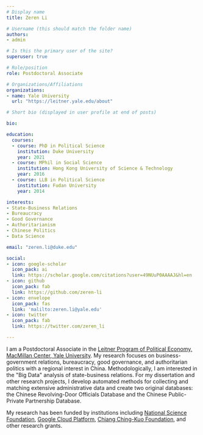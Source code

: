 ```yaml
---
# Display name
title: Zeren Li

# Username (this should match the folder name)
authors:
- admin

# Is this the primary user of the site?
superuser: true

# Role/position
role: Postdoctoral Associate

# Organizations/Affiliations
organizations:
- name: Yale University
  url: "https://leitner.yale.edu/about"

# Short bio (displayed in user profile at end of posts)

bio: 

education:
  courses:
  - course: PhD in Political Science
    institution: Duke University
    year: 2021
  - course: MPhil in Social Science
    institution: Hong Kong University of Science & Technology
    year: 2016
  - course: LLB in Political Science
    institution: Fudan University
    year: 2014

interests:
- State-Business Relations
- Bureaucracy
- Good Governance
- Authoritarianism
- Chinese Politics
- Data Science

email: "zeren.li@duke.edu"

social:
- icon: google-scholar
  icon_pack: ai
  link: https://scholar.google.com/citations?user=49NUuP0AAAAJ&hl=en
- icon: github
  icon_pack: fab
  link: https://github.com/zeren-li
- icon: envelope
  icon_pack: fas
  link: 'malilto:zeren.li@yale.edu'
- icon: twitter
  icon_pack: fab
  link: https://twitter.com/zeren_li

---
```


I am a Postdoctoral Associate in the [Leitner Program of Political Economy, MacMillan Center, Yale University](https://leitner.yale.edu/). My research focuses on business-government relations, bureaucracy, good governance, and authoritarian politics with a regional interest in China. Methodologically, I am interested in the "Big Data" analysis of state-business relations. For my dissertation and other research projects, I develop automated methods for collecting and matching extensive administrative data and create two original databases: the Chinese Revolving-Door Officials Database and the Chinese Public-Private Partnership Database. 

My research has been funded by institutions including [National Science Foundation](https://politicalsciencenow.com/meet-zeren-li-2020-apsa-doctoral-dissertation-research-improvement-grantee/), [Google Cloud Platform](https://cloud.google.com/), [Chiang Ching-Kuo Foundation](http://cckf.org/en/news/2020060103), and other research grants.

